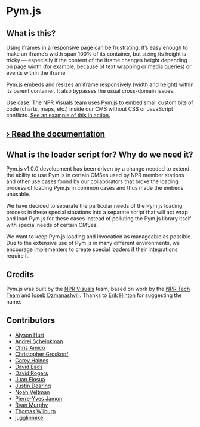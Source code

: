 Pym.js
======

What is this?
-------------

Using iframes in a responsive page can be frustrating. It&rsquo;s easy enough to make an iframe&rsquo;s width span 100% of its container, but sizing its height is tricky &mdash; especially if the content of the iframe changes height depending on page width (for example, because of text wrapping or media queries) or events within the iframe.

<a href="https://raw.githubusercontent.com/nprapps/pym.js/master/src/pym.js">Pym.js</a> embeds and resizes an iframe responsively (width and height) within its parent container. It also bypasses the usual cross-domain issues.

Use case: The NPR Visuals team uses Pym.js to embed small custom bits of code (charts, maps, etc.) inside our CMS without CSS or JavaScript conflicts. [See an example of this in action.](http://www.npr.org/2014/03/25/293870089/maze-of-college-costs-and-aid-programs-trap-some-families)

## [&rsaquo; Read the documentation](http://blog.apps.npr.org/pym.js/)

What is the loader script for? Why do we need it?
-------------------------------------------------

Pym.js v1.0.0 development has been driven by a change needed to extend the ability to use Pym.js in certain CMSes used by NPR member stations and other use cases found by our collaborators that broke the loading process of loading Pym.js in common cases and thus made the embeds unusable.

We have decided to separate the particular needs of the Pym.js loading process in these special situations into a separate script that will act wrap and load Pym.js for these cases instead of polluting the Pym.js library itself with special needs of certain CMSes.

We want to keep Pym.js loading and invocation as manageable as possible. Due to the extensive use of Pym.js in many different environments, we encourage implementers to create special loaders if their integrations require it.

Credits
-------

Pym.js was built by the [NPR Visuals](http://github.com/nprapps) team, based on work by the [NPR Tech Team](https://github.com/npr/responsiveiframe) and [Ioseb Dzmanashvili](https://github.com/ioseb). Thanks to [Erik Hinton](https://twitter.com/erikhinton) for suggesting the name.

Contributors
------------

* [Alyson Hurt](https://github.com/alykat)
* [Andrei Scheinkman](https://github.com/ascheink)
* [Chris Amico](https://github.com/eyeseast)
* [Christopher Groskopf](https://github.com/onyxfish)
* [Corey Haines](https://github.com/coreyhaines)
* [David Eads](https://github.com/eads)
* [David Rogers](https://github.com/al-the-x)
* [Juan Elosua](https://github.com/jjelosua)
* [Justin Dearing](https://github.com/zippy1981)
* [Noah Veltman](https://github.com/veltman)
* [Pierre-Yves Jamon](https://github.com/Pym)
* [Ryan Murphy](https://github.com/rdmurphy)
* [Thomas Wilburn](https://github.com/thomaswilburn)
* [jugglinmike](https://github.com/jugglinmike)
